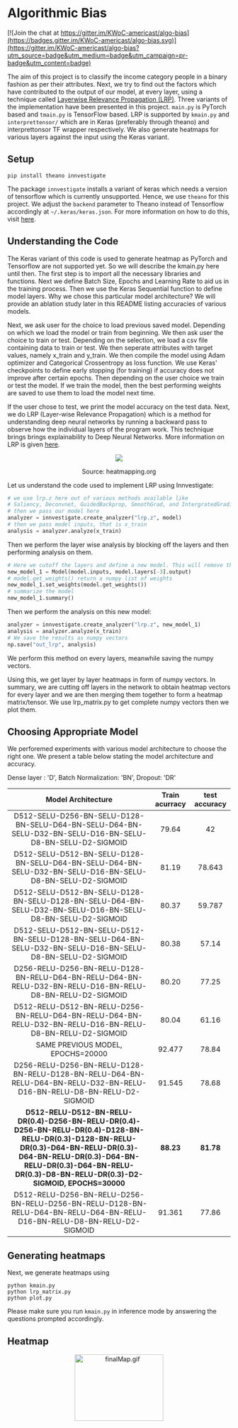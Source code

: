 # Algorithmic Bias

[![Join the chat at https://gitter.im/KWoC-americast/algo-bias](https://badges.gitter.im/KWoC-americast/algo-bias.svg)](https://gitter.im/KWoC-americast/algo-bias?utm_source=badge&utm_medium=badge&utm_campaign=pr-badge&utm_content=badge)

The aim of this project is to classify the income category people in a binary fashion as per their attributes. Next, we try to find out the factors which have contributed to the output of our model, at every layer, using a technique called [Layerwise Relevance Propagation (LRP)](http://heatmapping.org/). Three variants of the implementation have been presented in this project. `main.py` is PyTorch based and `tmain.py` is TensorFlow based. LRP is supported by `kmain.py` and `interprettensor/` which are in Keras (preferably through theano) and interprettonsor TF wrapper respectively. We also generate heatmaps for various layers against the input using the Keras variant.

## Setup

```
pip install theano innvestigate
```

The package `innvestigate` installs a variant of keras which needs a version of tensorflow which is currently unsupported. Hence, we use `theano` for this project. We adjust the `backend` parameter to Theano instead of Tensorflow accordingly at `~/.keras/keras.json`. For more information on how to do this, visit [here](https://stackoverflow.com/questions/47153429/how-to-change-the-backend-of-keras-to-theano).

## Understanding the Code

The Keras variant of this code is used to generate heatmap as PyTorch and Tensorflow are not supported yet. So we will describe the kmain.py here until then. The first step is to import all the necessary libraries and functions. Next we define Batch Size, Epochs and Learning Rate to aid us in the training process. Then we use the Keras Sequential function to define model layers. Why we chose this particular model architecture? We will provide an ablation study later in this README listing accuracies of various models. 

Next, we ask user for the choice to load previous saved model. Depending on which we load the model or train from beginning. We then ask user the choice to train or test. Depending on the selection, we load a csv file containing data to train or test. We then seperate attributes with target values, namely x_train and y_train. We then compile the model using Adam optimizer and Categorical Crossentropy as loss function. We use Keras' checkpoints to define early stopping (for training) if accuracy does not improve after certain epochs. Then depending on the user choice we train or test the model. If we train the model, then the best performing weights are saved to use them to load the model next time. 

If the user chose to test, we print the model accuracy on the test data. Next, we do LRP (Layer-wise Relevance Propagation) which is a method for understanding deep neural networks by running a backward pass to observe how the individual layers of the program work. This technique brings brings explainability to Deep Neural Networks. More information on LRP is given [here](https://link.springer.com/chapter/10.1007/978-3-030-28954-6_10).
<p align="center">

<img  src="https://external-content.duckduckgo.com/iu/?u=https%3A%2F%2Ftse2.explicit.bing.net%2Fth%3Fid%3DOIP.aIb4BsF7bqBOry4IZaszgAHaEG%26pid%3DApi&f=1">
<div align="center">
Source: heatmapping.org
</div>
</p>


Let us understand the code used to implement LRP using Innvestigate:


```python
# we use lrp.z here out of various methods available like 
# Saliency, Deconvnet, GuidedBackprop, SmoothGrad, and IntergratedGradient
# then we pass our model here
analyzer = innvestigate.create_analyzer("lrp.z", model)
# then we pass model inputs, that is x_train
analysis = analyzer.analyze(x_train)
```
Then we perform the layer wise analysis by blocking off the layers and then performing analysis on them. 

```python
# Here we cutoff the layers and define a new model. This will remove the last Dense layer.
new_model_1 = Model(model.inputs, model.layers[-3].output)
# model.get_weights() return a numpy list of weights
new_model_1.set_weights(model.get_weights())
# summarize the model
new_model_1.summary()
```
Then we perform the analysis on this new model:

```python
analyzer = innvestigate.create_analyzer("lrp.z", new_model_1)
analysis = analyzer.analyze(x_train)
# We save the results as numpy vectors
np.save("out_lrp", analysis)
```
We perform this method on every layers, meanwhile saving the numpy vectors.

Using this, we get layer by layer heatmaps in form of numpy vectors. In summary, we are cutting off layers in the network to obtain heatmap vectors for every layer and we are then merging them together to form a heatmap matrix/tensor. We use lrp_matrix.py to get complete numpy vectors then we plot them.

## Choosing Appropriate Model

We perforemed experiments with various model architecture to choose the right one. We present a table below stating the model architecture and accuracy. 

Dense layer : 'D', Batch Normalization: 'BN', Dropout: 'DR'
<div align='center'>

| Model Architecture  |  Train acurracy | test accuracy  |
|:-:|:-:|:-:|
| D512-SELU-D256-BN-SELU-D128-BN-SELU-D64-BN-SELU-D64-BN-SELU-D32-BN-SELU-D16-BN-SELU-D8-BN-SELU-D2-SIGMOID  |  79.64 | 42  |
| D512-SELU-D512-BN-SELU-D128-BN-SELU-D64-BN-SELU-D64-BN-SELU-D32-BN-SELU-D16-BN-SELU-D8-BN-SELU-D2-SIGMOID  | 81.19  |  78.643 |
|  D512-SELU-D512-BN-SELU-D128-BN-SELU-D128-BN-SELU-D64-BN-SELU-D32-BN-SELU-D16-BN-SELU-D8-BN-SELU-D2-SIGMOID |  80.37 |  59.787 |
| D512-SELU-D512-BN-SELU-D512-BN-SELU-D128-BN-SELU-D64-BN-SELU-D32-BN-SELU-D16-BN-SELU-D8-BN-SELU-D2-SIGMOID  | 80.38  |  57.14 |
| D256-RELU-D256-BN-RELU-D128-BN-RELU-D64-BN-RELU-D64-BN-RELU-D32-BN-RELU-D16-BN-RELU-D8-BN-RELU-D2-SIGMOID  |  80.20 | 77.25  |
| D512-RELU-D512-BN-RELU-D256-BN-RELU-D64-BN-RELU-D64-BN-RELU-D32-BN-RELU-D16-BN-RELU-D8-BN-RELU-D2-SIGMOID  |  80.04 | 61.16  |
| SAME PREVIOUS MODEL, EPOCHS=20000  | 92.477  | 78.84  |
| D256-RELU-D256-BN-RELU-D128-BN-RELU-D128-BN-RELU-D64-BN-RELU-D64-BN-RELU-D32-BN-RELU-D16-BN-RELU-D8-BN-RELU-D2-SIGMOID  |  91.545 | 78.68  |
|  **D512-RELU-D512-BN-RELU-DR(0.4)-D256-BN-RELU-DR(0.4)-D256-BN-RELU-DR(0.4)-D128-BN-RELU-DR(0.3)-D128-BN-RELU-DR(0.3)-D64-BN-RELU-DR(0.3)-D64-BN-RELU-DR(0.3)-D64-BN-RELU-DR(0.3)-D64-BN-RELU-DR(0.3)-D8-BN-RELU-DR(0.3)-D2-SIGMOID, EPOCHS=30000** | **88.23**  | **81.78**  |
| D512-RELU-D256-BN-RELU-D256-BN-RELU-D256-BN-RELU-D128-BN-RELU-D64-BN-RELU-D64-BN-RELU-D16-BN-RELU-D8-BN-RELU-D2-SIGMOID  | 91.361  | 77.86  |

</div>

## Generating heatmaps

Next, we generate heatmaps using

```
python kmain.py
python lrp_matrix.py
python plot.py
```

Please make sure you run `kmain.py` in inference mode by answering the questions prompted accordingly.

## Heatmap
<div align="center">
<img src="https://raw.githubusercontent.com/thevoxium/algo_bias/sec_branch/finalMap.gif" alt="finalMap.gif" border="0" width=200 height=150>

